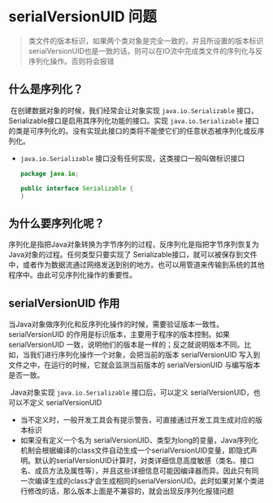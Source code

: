 # serialVersionUID 问题

> 类文件的版本标识，如果两个类对象是完全一致的，并且所设置的版本标识serialVersionUID也是一致的话，则可以在IO流中完成类文件的序列化与反序列化操作。否则将会报错

## 什么是序列化？

​		在创建数据对象的时候，我们经常会让对象实现 `java.io.Serializable` 接口，Serializable接口是启用其序列化功能的接口。实现 `java.io.Serializable`  接口的类是可序列化的。没有实现此接口的类将不能使它们的任意状态被序列化或反序列化。

- `java.io.Serializable` 接口没有任何实现，这类接口一般叫做标识接口

  ```java
  package java.io;
  
  public interface Serializable {
  }
  ```

## 为什么要序列化呢？

​		序列化是指把Java对象转换为字节序列的过程，反序列化是指把字节序列恢复为Java对象的过程。任何类型只要实现了 Serializable接口，就可以被保存到文件中，或者作为数据流通过网络发送到别的地方。也可以用管道来传输到系统的其他程序中。由此可见序列化操作的重要性。

## serialVersionUID 作用

​		当Java对象做序列化和反序列化操作的时候，需要验证版本一致性。serialVersionUID 的作用是标识版本，主要用于程序的版本控制。如果 serialVersionUID 一致，说明他们的版本是一样的；反之就说明版本不同。比如，当我们进行序列化操作一个对象，会把当前的版本 serialVersionUID 写入到文件之中，在运行的时候，它就会监测当前版本的 serialVersionUID 与编写版本是否一致。

​		Java对象实现 `java.io.Serializable` 接口后，可以定义 serialVersionUID，也可以不定义 serialVersionUID

- 当不定义时，一般开发工具会有提示警告，可直接通过开发工具生成对应的版本标识
- 如果没有定义一个名为 serialVersionUID、类型为long的变量，Java序列化机制会根据编译的class文件自动生成一个serialVersionUID变量，即隐式声明。默认的serialVersionUID计算时，对类详细信息高度敏感（类名、接口名、成员方法及属性等），并且这些详细信息可能因编译器而异。因此只有同一次编译生成的class才会生成相同的serialVersionUID。此时如果对某个类进行修改的话，那么版本上面是不兼容的，就会出现反序列化报错问题



